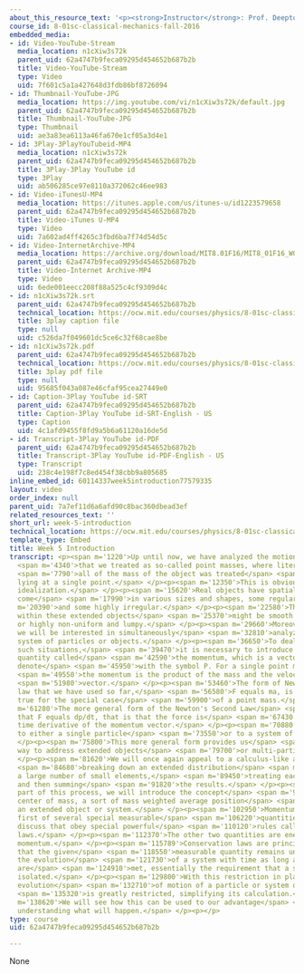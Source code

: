 ```yaml
---
about_this_resource_text: '<p><strong>Instructor</strong>: Prof. Deepto Chakrabarty</p>'
course_id: 8-01sc-classical-mechanics-fall-2016
embedded_media:
- id: Video-YouTube-Stream
  media_location: n1cXiw3s72k
  parent_uid: 62a4747b9feca09295d454652b687b2b
  title: Video-YouTube-Stream
  type: Video
  uid: 7f601c5a1a427648d3fdb86bf8726094
- id: Thumbnail-YouTube-JPG
  media_location: https://img.youtube.com/vi/n1cXiw3s72k/default.jpg
  parent_uid: 62a4747b9feca09295d454652b687b2b
  title: Thumbnail-YouTube-JPG
  type: Thumbnail
  uid: ae3a83ea6113a46fa670e1cf05a3d4e1
- id: 3Play-3PlayYouTubeid-MP4
  media_location: n1cXiw3s72k
  parent_uid: 62a4747b9feca09295d454652b687b2b
  title: 3Play-3Play YouTube id
  type: 3Play
  uid: ab506285ce97e8110a372062c46ee983
- id: Video-iTunesU-MP4
  media_location: https://itunes.apple.com/us/itunes-u/id1223579658
  parent_uid: 62a4747b9feca09295d454652b687b2b
  title: Video-iTunes U-MP4
  type: Video
  uid: 7a602ad4ff4265c3fbd6ba7f74d54d5c
- id: Video-InternetArchive-MP4
  media_location: https://archive.org/download/MIT8.01F16/MIT8_01F16_W05Intro_360p.mp4
  parent_uid: 62a4747b9feca09295d454652b687b2b
  title: Video-Internet Archive-MP4
  type: Video
  uid: 6ede001eecc208f88a525c4cf9309d4c
- id: n1cXiw3s72k.srt
  parent_uid: 62a4747b9feca09295d454652b687b2b
  technical_location: https://ocw.mit.edu/courses/physics/8-01sc-classical-mechanics-fall-2016/week-5-momentum-and-impulse/week-5-introduction/week-5-introduction/n1cXiw3s72k.srt
  title: 3play caption file
  type: null
  uid: c526da7f049601dc5ce6c32f68cae8be
- id: n1cXiw3s72k.pdf
  parent_uid: 62a4747b9feca09295d454652b687b2b
  technical_location: https://ocw.mit.edu/courses/physics/8-01sc-classical-mechanics-fall-2016/week-5-momentum-and-impulse/week-5-introduction/week-5-introduction/n1cXiw3s72k.pdf
  title: 3play pdf file
  type: null
  uid: 95685f043a087e46cfaf95cea27449e0
- id: Caption-3Play YouTube id-SRT
  parent_uid: 62a4747b9feca09295d454652b687b2b
  title: Caption-3Play YouTube id-SRT-English - US
  type: Caption
  uid: 4c1afd9455f8fd9a5b6a61120a16de5d
- id: Transcript-3Play YouTube id-PDF
  parent_uid: 62a4747b9feca09295d454652b687b2b
  title: Transcript-3Play YouTube id-PDF-English - US
  type: Transcript
  uid: 238c4e198f7c8ed454f38cbb9a805685
inline_embed_id: 60114337week5introduction77579335
layout: video
order_index: null
parent_uid: 7a7ef11d6a6afd90c8bac360dbead3ef
related_resources_text: ''
short_url: week-5-introduction
technical_location: https://ocw.mit.edu/courses/physics/8-01sc-classical-mechanics-fall-2016/week-5-momentum-and-impulse/week-5-introduction/week-5-introduction
template_type: Embed
title: Week 5 Introduction
transcript: <p><span m='1220'>Up until now, we have analyzed the motion of objects</span>
  <span m='4340'>that we treated as so-called point masses, where literally</span>
  <span m='7790'>all of the mass of the object was treated</span> <span m='9800'>as
  lying at a single point.</span> </p><p><span m='12350'>This is obviously an unrealistic
  idealization.</span> </p><p><span m='15620'>Real objects have spatial extent and
  come</span> <span m='17990'>in various sizes and shapes, some regular</span> <span
  m='20390'>and some highly irregular.</span> </p><p><span m='22580'>The mass distribution
  within these extended objects</span> <span m='25370'>might be smooth and uniform
  or highly non-uniform and lumpy.</span> </p><p><span m='29660'>Moreover, sometimes,
  we will be interested in simultaneously</span> <span m='32810'>analyzing a large
  system of particles or objects.</span> </p><p><span m='36650'>To deal properly with
  such situations,</span> <span m='39470'>it is necessary to introduce a new physical
  quantity called</span> <span m='42590'>the momentum, which is a vector that we traditionally
  denote</span> <span m='45950'>with the symbol P. For a single point mass,</span>
  <span m='49550'>the momentum is the product of the mass and the velocity</span>
  <span m='51980'>vector.</span> </p><p><span m='53460'>The form of Newton's second
  law that we have used so far,</span> <span m='56580'>F equals ma, is actually only
  true for the special case</span> <span m='59900'>of a point mass.</span> </p><p><span
  m='61280'>The more general form of the Newton's Second Law</span> <span m='63440'>is
  that F equals dp/dt, that is that the force is</span> <span m='67430'>equal to the
  time derivative of the momentum vector.</span> </p><p><span m='70880'>This is applicable
  to either a single particle</span> <span m='73550'>or to a system of particles.</span>
  </p><p><span m='75800'>This more general form provides us</span> <span m='77930'>the
  way to address extended objects</span> <span m='79700'>or multi-particle systems.</span>
  </p><p><span m='81620'>We will once again appeal to a calculus-like argument,</span>
  <span m='84680'>breaking down an extended distribution</span> <span m='86690'>into
  a large number of small elements,</span> <span m='89450'>treating each element separately,
  and then summing</span> <span m='91820'>the results.</span> </p><p><span m='92960'>As
  part of this process, we will introduce the concept</span> <span m='95750'>of the
  center of mass, a sort of mass weighted average position</span> <span m='100250'>for
  an extended object or system.</span> </p><p><span m='102950'>Momentum is also the
  first of several special measurable</span> <span m='106220'>quantities that we will
  discuss that obey special powerful</span> <span m='110120'>rules called conservation
  laws.</span> </p><p><span m='112370'>The other two quantities are energy and angular
  momentum.</span> </p><p><span m='115789'>Conservation laws are principles to provide
  that the given</span> <span m='118550'>measurable quantity remains unchanged during
  the evolution</span> <span m='121730'>of a system with time as long as certain requirements
  are</span> <span m='124910'>met, essentially the requirement that a system remains
  isolated.</span> </p><p><span m='129800'>With this restriction in place, the possible
  evolution</span> <span m='132710'>of motion of a particle or system of particles</span>
  <span m='135320'>is greatly restricted, simplifying its calculation.</span> </p><p><span
  m='138620'>We will see how this can be used to our advantage</span> <span m='140720'>in
  understanding what will happen.</span> </p><p></p>
type: course
uid: 62a4747b9feca09295d454652b687b2b

---
```

None